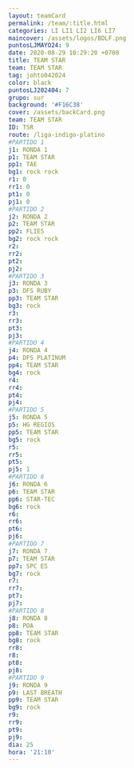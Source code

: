 ```yaml
---
layout: teamCard
permalink: /team/:title.html
categories: LI LI1 LI2 LI6 LI7 
maincover: /assets/logos/BDLF.png
puntosLJMAYO24: 9
date: 2020-08-29 10:29:20 +0700
title: TEAM STAR
team: TEAM STAR
tag: johto042024
color: black
puntosLJ202404: 7
grupo: sur
background: '#F16C38'
cover: /assets/backCard.png
team: TEAM STAR
ID: TSR
route: /liga-indigo-platino
#PARTIDO 1
j1: RONDA 1
p1: TEAM STAR
pp1: TAE
bg1: rock rock
r1: 0
rr1: 0
pt1: 0
pj1: 0
#PARTIDO 2
j2: RONDA 2
p2: TEAM STAR
pp2: FLIES
bg2: rock rock
r2: 
rr2: 
pt2: 
pj2: 
#PARTIDO 3
j3: RONDA 3
p3: DFS RUBY
pp3: TEAM STAR
bg3: rock
r3: 
rr3: 
pt3: 
pj3: 
#PARTIDO 4
j4: RONDA 4
p4: DFS PLATINUM
pp4: TEAM STAR
bg4: rock 
r4: 
rr4: 
pt4: 
pj4: 
#PARTIDO 5
j5: RONDA 5
p5: HG REGIOS
pp5: TEAM STAR
bg5: rock 
r5: 
rr5: 
pt5: 
pj5: 1
#PARTIDO 6
j6: RONDA 6
p6: TEAM STAR
pp6: STAR-TEC
bg6: rock 
r6: 
rr6: 
pt6: 
pj6: 
#PARTIDO 7
j7: RONDA 7
p7: TEAM STAR
pp7: SPC ES
bg7: rock 
r7: 
rr7: 
pt7: 
pj7: 
#PARTIDO 8
j8: RONDA 8
p8: POA
pp8: TEAM STAR
bg8: rock 
rr8: 
r8: 
pt8: 
pj8: 
#PARTIDO 9
j9: RONDA 9
p9: LAST BREATH
pp9: TEAM STAR
bg9: rock
r9: 
rr9: 
pt9: 
pj9: 
dia: 25
hora: '21:10'
---
```



